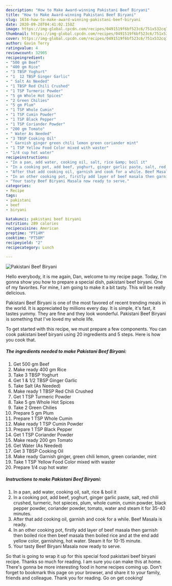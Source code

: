 ```yaml
---
description: "How to Make Award-winning Pakistani Beef Biryani"
title: "How to Make Award-winning Pakistani Beef Biryani"
slug: 1634-how-to-make-award-winning-pakistani-beef-biryani
date: 2020-09-28T04:41:02.158Z
image: https://img-global.cpcdn.com/recipes/0491519f6bf523c6/751x532cq70/pakistani-beef-biryani-recipe-main-photo.jpg
thumbnail: https://img-global.cpcdn.com/recipes/0491519f6bf523c6/751x532cq70/pakistani-beef-biryani-recipe-main-photo.jpg
cover: https://img-global.cpcdn.com/recipes/0491519f6bf523c6/751x532cq70/pakistani-beef-biryani-recipe-main-photo.jpg
author: Gavin Terry
ratingvalue: 4
reviewcount: 32905
recipeingredient:
- "500 gm Beef"
- "400 gm Rice"
- "3 TBSP Yoghurt"
- "1  12 TBSP Ginger Garlic"
- " Salt As Needed"
- "1 TBSP Red Chili Crushed"
- "1 TSP Turmeric Powder"
- "5 gm Whole Hot Spices"
- "2 Green Chilies"
- "5 gm Plum"
- "1 TSP Whole Cumin"
- "1 TSP Cumin Powder"
- "1 TSP Black Pepper"
- "1 TSP Coriander Powder"
- "200 gm Tomato"
- " Water As Needed"
- "3 TBSP Cooking Oil"
- " Garnish ginger green chili lemon green coriander mint"
- "1 TSP Yellow Food Color mixed with waster"
- "1/4 cup hot water"
recipeinstructions:
- "In a pan, add water, cooking oil, salt, rice &amp; boil it"
- "In a cooking pot, add beef, yoghurt, ginger garlic paste, salt, red chili crushed, turmeric, hot spieces, plum, whole cumin, cumin powder, black pepper powder, coriander powder, tomato, water and steam it for 35-40 minutes."
- "After that add cooking oil, garnish and cook for a while. Beef Masala is ready."
- "In an other cooking pot, firstly add layer of beef masala then garnish then boiled rice then beef masala then boiled rice and at the end add yellow color, garnishing, hot water. Steam it for 10-15 minute."
- "Your tasty Beef Biryani Masala now ready to serve."
categories:
- Recipe
tags:
- pakistani
- beef
- biryani

katakunci: pakistani beef biryani 
nutrition: 289 calories
recipecuisine: American
preptime: "PT14M"
cooktime: "PT58M"
recipeyield: "2"
recipecategory: Lunch

---
```



![Pakistani Beef Biryani](https://img-global.cpcdn.com/recipes/0491519f6bf523c6/751x532cq70/pakistani-beef-biryani-recipe-main-photo.jpg)

Hello everybody, it is me again, Dan, welcome to my recipe page. Today, I'm gonna show you how to prepare a special dish, pakistani beef biryani. One of my favorites. For mine, I am going to make it a bit tasty. This will be really delicious.

Pakistani Beef Biryani is one of the most favored of recent trending meals in the world. It is appreciated by millions every day. It is simple, it's fast, it tastes yummy. They are fine and they look wonderful. Pakistani Beef Biryani is something that I've loved my whole life.




To get started with this recipe, we must prepare a few components. You can cook pakistani beef biryani using 20 ingredients and 5 steps. Here is how you cook that.

<!--inarticleads1-->

##### The ingredients needed to make Pakistani Beef Biryani:

1. Get 500 gm Beef
1. Make ready 400 gm Rice
1. Take 3 TBSP Yoghurt
1. Get 1 &amp; 1/2 TBSP Ginger Garlic
1. Take  Salt (As Needed)
1. Make ready 1 TBSP Red Chili Crushed
1. Get 1 TSP Turmeric Powder
1. Take 5 gm Whole Hot Spices
1. Take 2 Green Chilies
1. Prepare 5 gm Plum
1. Prepare 1 TSP Whole Cumin
1. Make ready 1 TSP Cumin Powder
1. Prepare 1 TSP Black Pepper
1. Get 1 TSP Coriander Powder
1. Make ready 200 gm Tomato
1. Get  Water (As Needed)
1. Get 3 TBSP Cooking Oil
1. Make ready  Garnish ginger, green chili lemon, green coriander, mint
1. Take 1 TSP Yellow Food Color mixed with waster
1. Prepare 1/4 cup hot water




<!--inarticleads2-->

##### Instructions to make Pakistani Beef Biryani:

1. In a pan, add water, cooking oil, salt, rice &amp; boil it
1. In a cooking pot, add beef, yoghurt, ginger garlic paste, salt, red chili crushed, turmeric, hot spieces, plum, whole cumin, cumin powder, black pepper powder, coriander powder, tomato, water and steam it for 35-40 minutes.
1. After that add cooking oil, garnish and cook for a while. Beef Masala is ready.
1. In an other cooking pot, firstly add layer of beef masala then garnish then boiled rice then beef masala then boiled rice and at the end add yellow color, garnishing, hot water. Steam it for 10-15 minute.
1. Your tasty Beef Biryani Masala now ready to serve.




So that is going to wrap it up for this special food pakistani beef biryani recipe. Thanks so much for reading. I am sure you can make this at home. There's gonna be more interesting food in home recipes coming up. Don't forget to bookmark this page on your browser, and share it to your family, friends and colleague. Thank you for reading. Go on get cooking!
